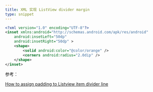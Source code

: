 ```yaml
---
title: XML 实现 ListView divider margin
type: snippet
---
```

```xml
<?xml version="1.0" encoding="UTF-8"?>
<inset xmlns:android="http://schemas.android.com/apk/res/android"
    android:insetLeft="50dp"
    android:insetRight="50dp" >
    <shape>
        <solid android:color="@color/orange" />
        <corners android:radius="2.0dip" />
    </shape>
</inset>
```

参考：
  
  [How to assign padding to Listview item divider line](http://stackoverflow.com/questions/14054364/how-to-assign-padding-to-listview-item-divider-line?answertab=active#tab-top)

